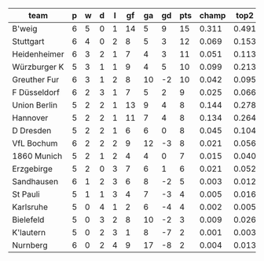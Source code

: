 |     team     | p | w | d | l | gf | ga | gd | pts | champ | top2  | top3  | top4  |  5-7  | bot4  | bot3  | bot2  |
|--------------|---|---|---|---|----|----|----|-----|-------|-------|-------|-------|-------|-------|-------|-------|
| B'weig       | 6 | 5 | 0 | 1 | 14 |  5 |  9 |  15 | 0.311 | 0.491 | 0.610 | 0.701 | 0.174 | 0.012 | 0.006 | 0.003|
| Stuttgart    | 6 | 4 | 0 | 2 |  8 |  5 |  3 |  12 | 0.069 | 0.153 | 0.241 | 0.335 | 0.240 | 0.088 | 0.057 | 0.030|
| Heidenheimer | 6 | 3 | 2 | 1 |  7 |  4 |  3 |  11 | 0.051 | 0.113 | 0.184 | 0.255 | 0.227 | 0.125 | 0.083 | 0.048|
| Würzburger K | 5 | 3 | 1 | 1 |  9 |  4 |  5 |  10 | 0.099 | 0.213 | 0.316 | 0.412 | 0.239 | 0.068 | 0.044 | 0.024|
| Greuther Fur | 6 | 3 | 1 | 2 |  8 | 10 | -2 |  10 | 0.042 | 0.095 | 0.165 | 0.237 | 0.227 | 0.145 | 0.096 | 0.057|
| F Düsseldorf | 6 | 2 | 3 | 1 |  7 |  5 |  2 |   9 | 0.025 | 0.066 | 0.115 | 0.171 | 0.197 | 0.196 | 0.138 | 0.086|
| Union Berlin | 5 | 2 | 2 | 1 | 13 |  9 |  4 |   8 | 0.144 | 0.278 | 0.401 | 0.500 | 0.227 | 0.045 | 0.029 | 0.016|
| Hannover     | 5 | 2 | 2 | 1 | 11 |  7 |  4 |   8 | 0.134 | 0.264 | 0.379 | 0.476 | 0.237 | 0.050 | 0.030 | 0.016|
| D Dresden    | 5 | 2 | 2 | 1 |  6 |  6 |  0 |   8 | 0.045 | 0.104 | 0.172 | 0.247 | 0.229 | 0.139 | 0.091 | 0.054|
| VfL Bochum   | 6 | 2 | 2 | 2 |  9 | 12 | -3 |   8 | 0.021 | 0.056 | 0.100 | 0.153 | 0.179 | 0.217 | 0.152 | 0.096|
| 1860 Munich  | 5 | 2 | 1 | 2 |  4 |  4 |  0 |   7 | 0.015 | 0.040 | 0.071 | 0.106 | 0.149 | 0.287 | 0.211 | 0.133|
| Erzgebirge   | 5 | 2 | 0 | 3 |  7 |  6 |  1 |   6 | 0.021 | 0.052 | 0.095 | 0.149 | 0.183 | 0.224 | 0.160 | 0.102|
| Sandhausen   | 6 | 1 | 2 | 3 |  6 |  8 | -2 |   5 | 0.003 | 0.012 | 0.025 | 0.043 | 0.093 | 0.390 | 0.300 | 0.205|
| St Pauli     | 5 | 1 | 1 | 3 |  4 |  7 | -3 |   4 | 0.005 | 0.016 | 0.032 | 0.053 | 0.098 | 0.375 | 0.289 | 0.195|
| Karlsruhe    | 5 | 0 | 4 | 1 |  2 |  6 | -4 |   4 | 0.002 | 0.005 | 0.012 | 0.020 | 0.050 | 0.453 | 0.366 | 0.267|
| Bielefeld    | 5 | 0 | 3 | 2 |  8 | 10 | -2 |   3 | 0.009 | 0.026 | 0.052 | 0.086 | 0.129 | 0.321 | 0.244 | 0.159|
| K'lautern    | 5 | 0 | 2 | 3 |  1 |  8 | -7 |   2 | 0.001 | 0.003 | 0.007 | 0.013 | 0.036 | 0.466 | 0.391 | 0.297|
| Nurnberg     | 6 | 0 | 2 | 4 |  9 | 17 | -8 |   2 | 0.004 | 0.013 | 0.026 | 0.044 | 0.087 | 0.400 | 0.312 | 0.213|

